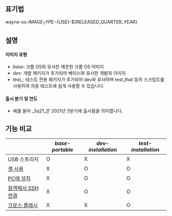 ## 표기법
wayne-os-${IMAGE_TYPE}-${USE}-${RELEASED_QUARTER_YEAR}

## 설명
#### 이미지 유형
- _base_: 크롬 OS와 유사한 깨끗한 크롬 OS 이미지 
- _dev_: 개발 패키지가 추가되어 베이스와 유사한 개발자 이미지
- test_: 테스트 전용 패키지가 추가되어 dev와 유사하며 test_that 등의 스크립트를 사용하여 자동 테스트에 쉽게 사용할 수 있습니다.
#### 출시 분기 및 연도
- 예를 들어 _3q21_은 2021년 3분기에 출시됨을 의미합니다.

## 기능 비교
|                           |_base-portable_ |_dev-installation_  |_test-installation_ |
|---                        |---    |---    |---    |
|USB 스토리지                |O      |X      |X      |
|[셸 사용](https://github.com/wayne-incorporated/wayne-os/blob/main/docs/en/how-to/using_shell.md)                |X      |O      |O      |
|[PC에 설치](https://github.com/wayne-incorporated/wayne-os/blob/main/docs/en/how-to/installing_wayne_os_on_a_pc.md)           |X      |O      |O      |
|[원격에서 SSH 연결](https://github.com/wayne-incorporated/wayne-os/blob/main/docs/en/how-to/ssh_connection_from_remote.md) |X      |O      |O      |
|[크로스 플래시](https://chromium.googlesource.com/chromiumos/docs/+/master/cros_flash.md) |X      |X      |O      |
